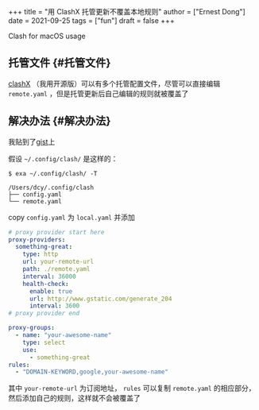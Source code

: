 +++
title = "用 ClashX 托管更新不覆盖本地规则"
author = ["Ernest Dong"]
date = 2021-09-25
tags = ["fun"]
draft = false
+++

Clash for macOS usage
<!--more-->


## 托管文件 {#托管文件}

[clashX](https://github.com/yichengchen/clashX) （我用开源版）可以有多个托管配置文件，尽管可以直接编辑 `remote.yaml` ，但是托管更新后自己编辑的规则就被覆盖了


## 解决办法 {#解决办法}

我贴到了[gist](https://gist.github.com/ErnestDong/8b59aad6a332401b3062ab13db3a559f)上

假设 `~/.config/clash/` 是这样的：

```shell
$ exa ~/.config/clash/ -T

/Users/dcy/.config/clash
├── config.yaml
└── remote.yaml
```

copy `config.yaml` 为 `local.yaml` 并添加

```yaml
# proxy provider start here
proxy-providers:
  something-great:
    type: http
    url: your-remote-url
    path: ./remote.yaml
    interval: 36000
    health-check:
      enable: true
      url: http://www.gstatic.com/generate_204
      interval: 3600
# proxy provider end

proxy-groups:
  - name: "your-awesome-name"
    type: select
    use:
      - something-great
rules:
  - "DOMAIN-KEYWORD,google,your-awesome-name"
```

其中 `your-remote-url` 为订阅地址， `rules` 可以复制 `remote.yaml` 的相应部分，然后添加自己的规则，这样就不会被覆盖了
